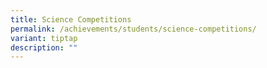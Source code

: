 ```yaml
---
title: Science Competitions
permalink: /achievements/students/science-competitions/
variant: tiptap
description: ""
---
```

